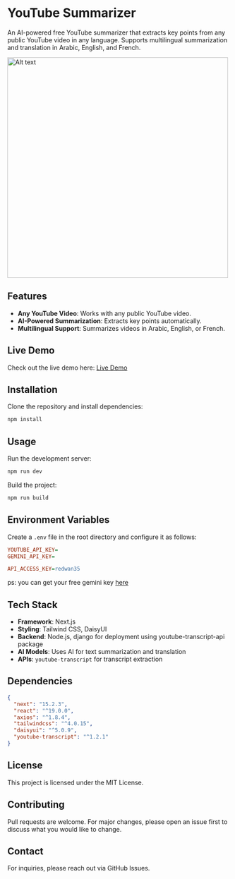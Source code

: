 # YouTube Summarizer

An AI-powered free YouTube summarizer that extracts key points from any public YouTube video in any language. Supports multilingual summarization and translation in Arabic, English, and French.

<img src="opgraph-image.jpg" alt="Alt text" width="500"> 

## Features

- **Any YouTube Video**: Works with any public YouTube video.
- **AI-Powered Summarization**: Extracts key points automatically.
- **Multilingual Support**: Summarizes videos in Arabic, English, or French.

## Live Demo

Check out the live demo here: [Live Demo](https://qwqtoolkit-68fg376ix-redouaneabdlhs-projects.vercel.app/)

## Installation

Clone the repository and install dependencies:

```sh
npm install
```

## Usage

Run the development server:

```sh
npm run dev
```

Build the project:

```sh
npm run build
```

## Environment Variables

Create a `.env` file in the root directory and configure it as follows:

```ini
YOUTUBE_API_KEY= 
GEMINI_API_KEY=

API_ACCESS_KEY=redwan35
```
ps: you can get your free gemini key [here](https://aistudio.google.com/)

## Tech Stack

- **Framework**: Next.js
- **Styling**: Tailwind CSS, DaisyUI
- **Backend**: Node.js, django for deployment using youtube-transcript-api package 
- **AI Models**: Uses AI for text summarization and translation
- **APIs**: `youtube-transcript` for transcript extraction

## Dependencies

```json
{
  "next": "15.2.3",
  "react": "^19.0.0",
  "axios": "^1.8.4",
  "tailwindcss": "^4.0.15",
  "daisyui": "^5.0.9",
  "youtube-transcript": "^1.2.1"
}
```

## License

This project is licensed under the MIT License.

## Contributing

Pull requests are welcome. For major changes, please open an issue first to discuss what you would like to change.

## Contact

For inquiries, please reach out via GitHub Issues.





